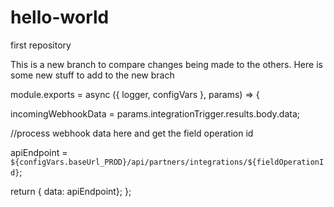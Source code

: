 # hello-world
first repository

This is a new branch to compare changes being made to the others.
Here is some new stuff to add to the new brach

module.exports = async ({ logger, configVars }, params) => {

incomingWebhookData = params.integrationTrigger.results.body.data;

  //process webhook data here and get the field operation id
  
  apiEndpoint = `${configVars.baseUrl_PROD}/api/partners/integrations/${fieldOperationId}`;
  
  return { data: apiEndpoint}; 
}; 
